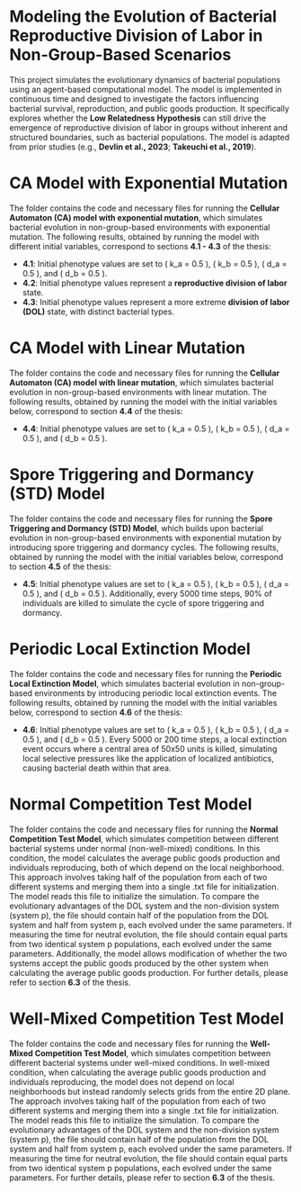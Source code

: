 # **Modeling the Evolution of Bacterial Reproductive Division of Labor in Non-Group-Based Scenarios**

This project simulates the evolutionary dynamics of bacterial populations using an agent-based computational model. The model is implemented in continuous time and designed to investigate the factors influencing bacterial survival, reproduction, and public goods production. It specifically explores whether the **Low Relatedness Hypothesis** can still drive the emergence of reproductive division of labor in groups without inherent and structured boundaries, such as bacterial populations. The model is adapted from prior studies (e.g., **Devlin et al., 2023**; **Takeuchi et al., 2019**).

# CA Model with Exponential Mutation

The folder contains the code and necessary files for running the **Cellular Automaton (CA) model with exponential mutation**, which simulates bacterial evolution in non-group-based environments with exponential mutation. The following results, obtained by running the model with different initial variables, correspond to sections **4.1 - 4.3** of the thesis:

- **4.1**: Initial phenotype values are set to \( k_a = 0.5 \), \( k_b = 0.5 \), \( d_a = 0.5 \), and \( d_b = 0.5 \).
- **4.2**: Initial phenotype values represent a **reproductive division of labor** state.
- **4.3**: Initial phenotype values represent a more extreme **division of labor (DOL)** state, with distinct bacterial types.

# CA Model with Linear Mutation

The folder contains the code and necessary files for running the **Cellular Automaton (CA) model with linear mutation**, which simulates bacterial evolution in non-group-based environments with linear mutation. The following results, obtained by running the model with the initial variables below, correspond to section **4.4** of the thesis:

- **4.4**: Initial phenotype values are set to \( k_a = 0.5 \), \( k_b = 0.5 \), \( d_a = 0.5 \), and \( d_b = 0.5 \).

# Spore Triggering and Dormancy (STD) Model

The folder contains the code and necessary files for running the **Spore Triggering and Dormancy (STD) Model**, which builds upon bacterial evolution in non-group-based environments with exponential mutation by introducing spore triggering and dormancy cycles. The following results, obtained by running the model with the initial variables below, correspond to section **4.5** of the thesis:

- **4.5**: Initial phenotype values are set to \( k_a = 0.5 \), \( k_b = 0.5 \), \( d_a = 0.5 \), and \( d_b = 0.5 \). Additionally, every 5000 time steps, 90% of individuals are killed to simulate the cycle of spore triggering and dormancy.

# Periodic Local Extinction Model

The folder contains the code and necessary files for running the **Periodic Local Extinction Model**, which simulates bacterial evolution in non-group-based environments by introducing periodic local extinction events. The following results, obtained by running the model with the initial variables below, correspond to section **4.6** of the thesis:

- **4.6**: Initial phenotype values are set to \( k_a = 0.5 \), \( k_b = 0.5 \), \( d_a = 0.5 \), and \( d_b = 0.5 \). Every 5000 or 200 time steps, a local extinction event occurs where a central area of 50x50 units is killed, simulating local selective pressures like the application of localized antibiotics, causing bacterial death within that area.

# Normal Competition Test Model

The folder contains the code and necessary files for running the **Normal Competition Test Model**, which simulates competition between different bacterial systems under normal (non-well-mixed) conditions. In this condition, the model calculates the average public goods production and individuals reproducing, both of which depend on the local neighborhood. This approach involves taking half of the population from each of two different systems and merging them into a single .txt file for initialization. The model reads this file to initialize the simulation. To compare the evolutionary advantages of the DOL system and the non-division system (system p), the file should contain half of the population from the DOL system and half from system p, each evolved under the same parameters. If measuring the time for neutral evolution, the file should contain equal parts from two identical system p populations, each evolved under the same parameters. Additionally, the model allows modification of whether the two systems accept the public goods produced by the other system when calculating the average public goods production. For further details, please refer to section **6.3** of the thesis.


# Well-Mixed Competition Test Model

The folder contains the code and necessary files for running the **Well-Mixed Competition Test Model**, which simulates competition between different bacterial systems under well-mixed conditions. In well-mixed condition, when calculating the average public goods production and individuals reproducing, the model does not depend on local neighborhoods but instead randomly selects grids from the entire 2D plane. The approach involves taking half of the population from each of two different systems and merging them into a single .txt file for initialization. The model reads this file to initialize the simulation. To compare the evolutionary advantages of the DOL system and the non-division system (system p), the file should contain half of the population from the DOL system and half from system p, each evolved under the same parameters. If measuring the time for neutral evolution, the file should contain equal parts from two identical system p populations, each evolved under the same parameters. For further details, please refer to section **6.3** of the thesis.












